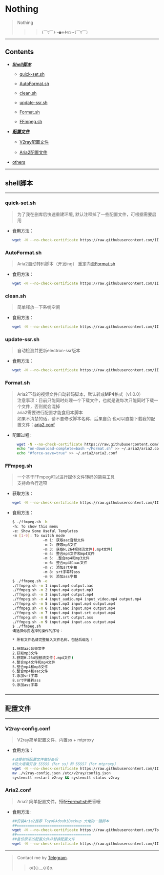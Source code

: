 # Nothing
>Nothing
>>> `(￣▽￣)～■干杯□～(￣▽￣)`
----
**Contents**
----
* [***Shell脚本***](#shell脚本)

  * [quick-set.sh](#quick-setsh)
  
  * [AutoFormat.sh](#AutoFormatsh)
  
  * [clean.sh](#cleansh)

  * [update-ssr.sh](#update-ssrsh)
  
  * [Format.sh](#Formatsh)

  * [FFmpeg.sh](#FFmpegsh)
  
* [***配置文件***](#配置文件)

  * [V2ray配置文件](#V2ray-configconf)
  
  * [Aria2配置文件](#aria2conf)
* [others](./doubi/README.md)
----
## shell脚本
----
### quick-set.sh
> 为了我在删库后快速重建环境, 默认注释掉了一些配置文件，可根据需要启用
* 食用方法：
  ```bash
  wget -N --no-check-certificate https://raw.githubusercontent.com/IITII/Useless/master/quick-set.sh && chmod +x quick-set.sh && bash quick-set.sh
  ```

### AutoFormat.sh
> Aria2自动转码脚本（开发ing）
> 重定向至[Format.sh](#Formatsh)
* 食用方法：
  ```bash
  wget -N --no-check-certificate https://raw.githubusercontent.com/IITII/Useless/master/AutoFormat.sh && chmod +x AutoFormat.sh && bash AutoFormat.sh
  ```

### clean.sh
> 简单释放一下系统空间
* 食用方法：
  ```bash
  wget -N --no-check-certificate https://raw.githubusercontent.com/IITII/Useless/master/clean.sh && chmod +x clean.sh && bash clean.sh
  ```

### update-ssr.sh
> 自动检测并更新electron-ssr版本
* 食用方法：
  ```bash
  wget -N --no-check-certificate https://raw.githubusercontent.com/IITII/Useless/master/update-ssr.sh && chmod +x update-ssr.sh && bash update-ssr.sh
  ```

### Format.sh
> Aria2下载的视频文件自动转码脚本，默认转成**MP4**格式（v1.0.0）  
> 注意事项：目前只能同时处理一个下载文件，也就是说每次只能同时下载一个文件，否则就会混掉  
> aria2需要进行配置才能食用本脚本  
> 如果不清楚的话，请不要修改脚本名称，后果自负
> 也可以直接下载我的配置文件：[aria2.conf](#aria2conf)
* 配置过程: 
  ```bash
    wget -N --no-check-certificate https://raw.githubusercontent.com/IITII/Useless/master/Format.sh
    echo "on-download-complete=bash ~/Format.sh" >> ~/.aria2/aria2.conf
    echo "#force-save=true" >> ~/.aria2/aria2.conf
  ```
### FFmpeg.sh
> 一个基于FFmpeg可以进行媒体文件转码的简易工具  
> 支持命令行选项  
* 获取方法：
  ```bash
  wget -N --no-check-certificate https://raw.githubusercontent.com/IITII/Useless/master/ffmpeg.sh
  ```
* 食用方法：
  ```bash
  $ ./ffmpeg.sh -h
  -h: To show this menu
  -e: Show Some Useful Templates
  -m [1-9]: To switch mode
                -m 1: 获取aac音频文件
                -m 2: 获取mp3文件
                -m 3: 获取H.264视频流文件(.mp4文件)
                -m 4: 整合mp4文件和mp4文件
                -m 5: .整合mp4和mp3文件
                -m 6: 整合mp4和aac文件
                -m 7: 添加srt字幕
                -m 8: srt字幕转ass
                -m 9: 添加ass字幕
  $ ./ffmpeg.sh -e
  ./ffmpeg.sh -m 1 input.mp4 output.aac
  ./ffmpeg.sh -m 2 input.mp4 output.mp3
  ./ffmpeg.sh -m 3 input.mp4 output.mp4
  ./ffmpeg.sh -m 4 input_audio.mp4 input_video.mp4 output.mp4
  ./ffmpeg.sh -m 5 input.mp3 input.mp4 output.mp4
  ./ffmpeg.sh -m 6 input.aac input.mp4 output.mp4
  ./ffmpeg.sh -m 7 input.mp4 input.srt output.mp4
  ./ffmpeg.sh -m 8 input.srt output.ass
  ./ffmpeg.sh -m 9 input.mp4 input.ass output.mp4
  $ ./ffmpeg.sh
  请选择你要选择的操作的序号：

  * 所有文件名请完整输入文件名称，包括后缀名！

  1.获取aac音频文件
  2.获取mp3文件
  3.获取H.264视频流文件(.mp4文件)
  4.整合mp4文件和mp4文件
  5.整合mp4和mp3文件
  6.整合mp4和aac文件
  7.添加srt字幕
  8.srt字幕转ass
  9.添加ass字幕
  ```

### 
----
## 配置文件
----
### V2ray-config.conf
> V2ray简单配置文件，内置ss + mtproxy
* 食用方法：
  ```bash
  #请提前将配置文件做好备份
  #防火墙需开放 55555（for ss）和 55557（for mtproxy）
  wget -N --no-check-certificate https://raw.githubusercontent.com/IITII/Useless/master/v2ray-config.json
  mv ./v2ray-config.json /etc/v2ray/config.json
  systemctl restart v2ray && systemctl status v2ray
  ```

### Aria2.conf
> Aria2 简单配置文件。~~搭配[Format.sh](#Formatsh)更香哦~~
* 食用方法:
    ```bash
    ##安装Aria2推荐 ToyoDAdoubiBackup 大佬的一键脚本
    ##==================================
    wget -N --no-check-certificate https://raw.githubusercontent.com/ToyoDAdoubiBackup/doubi/master/aria2.sh && chmod +x aria2.sh && bash aria2.sh
    ##==================================
    ##备份原来的配置文件并替换配置文件
    wget -N --no-check-certificate https://raw.githubusercontent.com/IITII/Useless/master/aria2.conf && chmod 666 aria2.conf && mv ~/.aria2/aria2.conf ~/.aria2/aria2.conf_back && mv aria2.conf ~/.aria2/aria2.conf
    ```
----------
>Contact me by  [Telegram](https://t.me/callmehelp).
>>o((⊙﹏⊙))o.
